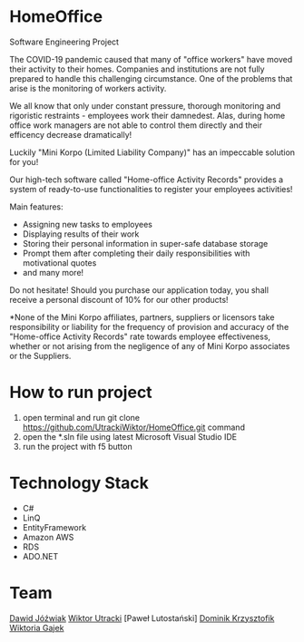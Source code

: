 # HomeOffice
Software Engineering Project

The COVID-19 pandemic caused that many of "office workers" have moved their activity to their homes. Companies and institutions are not fully prepared to handle this challenging
circumstance. One of the problems that arise is the monitoring of workers activity.

We all know that only under constant pressure, thorough monitoring and rigoristic restraints - employees work their damnedest. Alas, during home office work managers are not able to control them directly and their efficency decrease dramatically!

Luckily "Mini Korpo (Limited Liability Company)" has an impeccable solution for you!

Our high-tech software called "Home-office Activity Records" provides a system of ready-to-use functionalities to register your employees activities!

Main features:
- Assigning new tasks to employees
- Displaying results of their work
- Storing their personal information in super-safe database storage
- Prompt them after completing their daily responsibilities with motivational quotes
- and many more!

Do not hesitate! Should you purchase our application today, you shall receive a personal discount of 10% for our other products!



*None of the Mini Korpo affiliates, partners, suppliers or licensors take responsibility or liability for the frequency of provision and accuracy of the "Home-office Activity Records" rate towards employee effectiveness, whether or not arising from the negligence of any of Mini Korpo associates or the Suppliers.

# How to run project

1. open terminal and run git clone https://github.com/UtrackiWiktor/HomeOffice.git command
2. open the *.sln file using latest Microsoft Visual Studio IDE
3. run the project with f5 button

# Technology Stack
- C#
- LinQ
- EntityFramework
- Amazon AWS
- RDS
- ADO.NET

# Team
[Dawid Jóźwiak](https://github.com/DawidJozwiak)
[Wiktor Utracki](https://github.com/UtrackiWiktor)
[Paweł Lutostański]
[Dominik Krzysztofik](https://github.com/DominB)
[Wiktoria Gajek](https://github.com/CashmereOgre)
